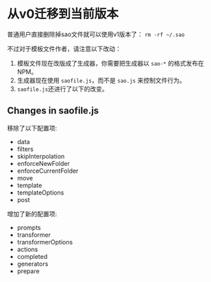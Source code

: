 # 从v0迁移到当前版本

普通用户直接删除掉sao文件就可以使用v1版本了： `rm -rf ~/.sao` 

不过对于模板文件作者，请注意以下改动：

1. 模板文件现在改版成了生成器，你需要把生成器以 `sao-*` 的格式发布在NPM。
2. 生成器现在使用 `saofile.js`，而不是 `sao.js` 来控制文件行为。
3.  `saofile.js`还进行了以下的改变。

## Changes in saofile.js

移除了以下配置项:

- data
- filters
- skipInterpolation
- enforceNewFolder
- enforceCurrentFolder
- move
- template
- templateOptions
- post

增加了新的配置项:

- prompts
- transformer
- transformerOptions
- actions
- completed
- generators
- prepare

